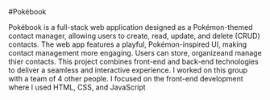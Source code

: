 #Pokébook

Pokébook is a full-stack web application designed as a Pokémon-themed contact manager, allowing users to create, read, update, and delete (CRUD) contacts. The web app features a playful, Pokémon-inspired UI, making contact management more engaging. Users can store, organizeand manage thier contacts. This project combines front-end and back-end technologies to deliver a seamless and interactive experience. I worked on this group with a team of 4 other people. I focused on the front-end development where I used HTML, CSS, and JavaScript